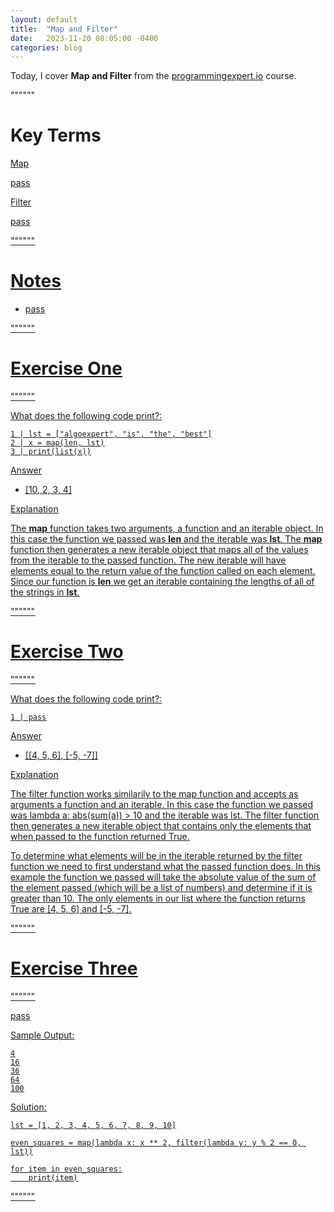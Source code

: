 ```yaml
---
layout: default
title:  "Map and Filter"
date:   2023-11-20 08:05:00 -0400
categories: blog
---
```


Today, I cover __Map and Filter__ from the [programmingexpert.io][course-site] course.

""""""

# Key Terms

<u>Map<u>

pass

<u>Filter<u>

pass

""""""

# Notes

- pass

""""""

# Exercise One

""""""

What does the following code print?:

    1 | lst = ["algoexpert", "is", "the", "best"]
    2 | x = map(len, lst)
    3 | print(list(x))

<u>Answer<u>

- [10, 2, 3, 4]

<u>Explanation<u>

The __map__ function takes two arguments, a function and an iterable object. In this case the function we passed was __len__ and the iterable was __lst__. The __map__ function then generates a new iterable object that maps all of the values from the iterable to the passed function. The new iterable will have elements equal to the return value of the function called on each element. Since our function is __len__ we get an iterable containing the lengths of all of the strings in __lst__.

""""""

# Exercise Two

""""""

What does the following code print?:

    1 | pass

<u>Answer<u>

- [[4, 5, 6], [-5, -7]]

<u>Explanation<u>

The filter function works similarily to the map function and accepts as arguments a function and an iterable. In this case the function we passed was lambda a: abs(sum(a)) > 10 and the iterable was lst. The filter function then generates a new iterable object that contains only the elements that when passed to the function returned True.

To determine what elements will be in the iterable returned by the filter function we need to first understand what the passed function does. In this example the function we passed will take the absolute value of the sum of the element passed (which will be a list of numbers) and determine if it is greater than 10. The only elements in our list where the function returns True are [4, 5, 6] and [-5, -7].

""""""

# Exercise Three

""""""

pass

Sample Output:

    4
    16
    36
    64
    100

Solution:

    lst = [1, 2, 3, 4, 5, 6, 7, 8, 9, 10]

    even_squares = map(lambda x: x ** 2, filter(lambda y: y % 2 == 0, lst))

    for item in even_squares:
        print(item)


""""""

[course-site]: https://www.programmingexpert.io/index